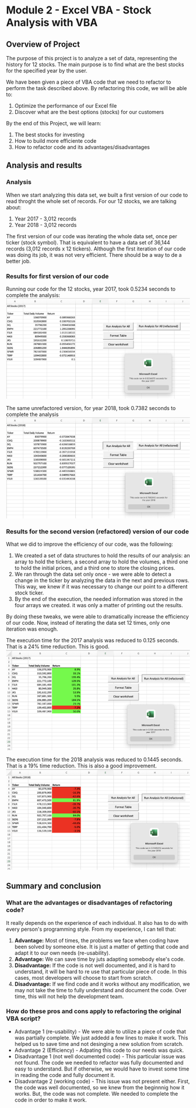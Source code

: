 # Module 2 - Excel VBA - Stock Analysis with VBA

## Overview of Project
The purpose of this project is to analyze a set of data, representing the history for 12 stocks. The main purpose is to find what are the best stocks for the specified year by the user. 

We have been given a piece of VBA code that we need to refactor to perform the task described above. By refactoring this code, we will be able to:
1. Optimize the performance of our Excel file
2. Discover what are the best options (stocks) for our customers

By the end of this Project, we will learn:
1. The best stocks for investing
2. How to build more efficiente code
3. How to refactor code and its advantages/disadvantages 

## Analysis and results

### Analysis 
When we start analyzing this data set, we built a first version of our code to read throght the whole set of records. For our 12 stocks, we are talking about:
1. Year 2017 - 3,012 records
2. Year 2018 - 3,012 records

The first version of our code was iterating the whole data set, once per ticker (stock symbol). That is equivalent to have a data set of 36,144 records (3,012 records x 12 tickers). Although the first iteration of our code was doing its job, it was not very efficient. There should be a way to de a better job.

### Results for first version of our code
Running our code for the 12 stocks, year 2017, took 0.5234 seconds to complete the analysis:
![Stock analysis for 2017 - first version (unrefactored)](/resources/stock_analysis_2017_unrefactored.png)

The same unrefactored version, for year 2018, took 0.7382 seconds to complete the analysis
![Stock analysis for 2018 - first version (unrefactored)](/resources/stock_analysis_2018_unrefactored.png)

### Results for the second version (refactored) version of our code
What we did to improve the efficiency of our code, was the following:
1. We created a set of data structures to hold the results of our analysis: an array to hold the tickers, a second array to hold the volumes, a third one to hold the initial prices, and a third one to store the closing prices. 
2. We ran through the data set only once - we were able to detect a change in the ticker by analyzing the data in the next and previous rows. This way, we knew if it was necessary to change our point to a different stock ticker. 
3. By the end of the execution, the needed information was stored in the four arrays we created. it was only a matter of printing out the results.

By doing these tweaks, we were able to dramatically increase the efficiency of our code. Now, instead of iterating the data set 12 times, only one iteration was enough. 

The execution time for the 2017 analysis was reduced to 0.125 seconds. That is a 24% time reduction. This is good.
![Stock analysis for 2017 - second version (refactored)](/resources/VBA_Challenge_2017.png)

The execution time for the 2018 analysis was reduced to 0.1445 seconds. That is a 19% time reduction. This is also a good improvement. 
![Stock analysis for 2017 - second version (refactored)](/resources/VBA_Challenge_2018.png)

## Summary and conclusion
### What are the advantages or disadvantages of refactoring code?
It really depends on the experience of each individual. It also has to do with every person's programming style. From my experience, I can tell that:
1. **Advantage:** Most of times, the problems we face when coding have been solved by someone else. It is just a matter of getting that code and adapt it to our own needs (re-usability). 
2. **Advantage:** We can save time by juts adapting somebody else's code.
3. **Disadvantage:** If the code is not well documented, and it is hard to understand, it will be hard to re use that particular piece of code. In this cases, most developers will choose to start from scratch. 
4. **Disadvantage:** If we find code and it works without any modification, we may not take the time to fully understand and document the code. Over time, this will not help the development team. 

### How do these pros and cons apply to refactoring the original VBA script?
- Advantage 1 (re-usability) - We were able to utilize a piece of code that was partially complete. We just addedd a few lines to make it work. This helped us to save time and not desinging a new solution from scratch.
- Advantage 2 (Efficiency) - Adpating this code to our needs was quick.
- Disadvantage 1 (not well documented code) - This particular issue was not found. The code we needed to refactor was fully documented and easy to understand. But if otherwise, we would have to invest some time in reading the code and fully document it. 
- Disadvantage 2 (working code) - This issue was not present either. First, the code was well documented, so we knew from the beginnnig how it works. But, the code was not complete. We needed to complete the code in order to make it work.


